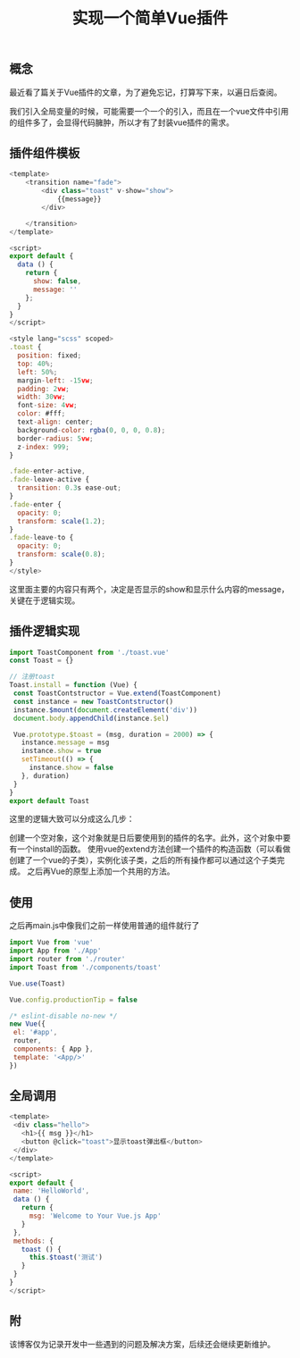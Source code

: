 ﻿---
title: 实现一个简单Vue插件
---
## 概念
最近看了篇关于Vue插件的文章，为了避免忘记，打算写下来，以遍日后查阅。

我们引入全局变量的时候，可能需要一个一个的引入，而且在一个vue文件中引用的组件多了，会显得代码臃肿，所以才有了封装vue插件的需求。


## 插件组件模板
```javascript 
<template>
    <transition name="fade">
        <div class="toast" v-show="show">
            {{message}}
        </div>

    </transition>
</template>

<script>
export default {
  data () {
    return {
      show: false,
      message: ''
    };
  }
}
</script>

<style lang="scss" scoped>
.toast {
  position: fixed;
  top: 40%;
  left: 50%;
  margin-left: -15vw;
  padding: 2vw;
  width: 30vw;
  font-size: 4vw;
  color: #fff;
  text-align: center;
  background-color: rgba(0, 0, 0, 0.8);
  border-radius: 5vw;
  z-index: 999;
}

.fade-enter-active,
.fade-leave-active {
  transition: 0.3s ease-out;
}
.fade-enter {
  opacity: 0;
  transform: scale(1.2);
}
.fade-leave-to {
  opacity: 0;
  transform: scale(0.8);
}
</style>
```
这里面主要的内容只有两个，决定是否显示的show和显示什么内容的message，关键在于逻辑实现。
## 插件逻辑实现

 ```javascript 
import ToastComponent from './toast.vue'
const Toast = {}

// 注册toast
Toast.install = function (Vue) {
  const ToastContstructor = Vue.extend(ToastComponent)
  const instance = new ToastContstructor()
  instance.$mount(document.createElement('div'))
  document.body.appendChild(instance.$el)

  Vue.prototype.$toast = (msg, duration = 2000) => {
    instance.message = msg
    instance.show = true
    setTimeout(() => {
      instance.show = false
    }, duration)
  }
}
export default Toast
```

这里的逻辑大致可以分成这么几步：

创建一个空对象，这个对象就是日后要使用到的插件的名字。此外，这个对象中要有一个install的函数。
使用vue的extend方法创建一个插件的构造函数（可以看做创建了一个vue的子类），实例化该子类，之后的所有操作都可以通过这个子类完成。
之后再Vue的原型上添加一个共用的方法。


## 使用
之后再main.js中像我们之前一样使用普通的组件就行了
 ```javascript 
import Vue from 'vue'
import App from './App'
import router from './router'
import Toast from './components/toast'

Vue.use(Toast)

Vue.config.productionTip = false

/* eslint-disable no-new */
new Vue({
  el: '#app',
  router,
  components: { App },
  template: '<App/>'
})
```

## 全局调用
 ```javascript 
<template>
  <div class="hello">
    <h1>{{ msg }}</h1>
    <button @click="toast">显示toast弹出框</button>
  </div>
</template>

<script>
export default {
  name: 'HelloWorld',
  data () {
    return {
      msg: 'Welcome to Your Vue.js App'
    }
  },
  methods: {
    toast () {
      this.$toast('测试')
    }
  }
}
</script>
```
## 附
该博客仅为记录开发中一些遇到的问题及解决方案，后续还会继续更新维护。

